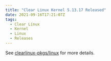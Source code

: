 ```yaml
---
title: "Clear Linux Kernel 5.13.17 Released"
date: 2021-09-16T17:21:07Z
tags:
  - Clear Linux
  - Kernel
  - Linux
  - Releases
---
```

See [clearlinux-pkgs/linux][linux] for more details.

[linux]: https://github.com/clearlinux-pkgs/linux
